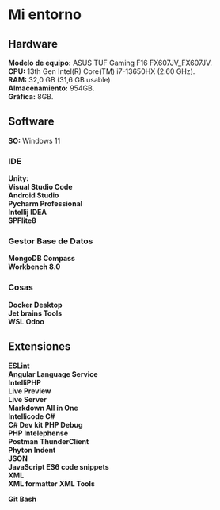 # Mi entorno
## Hardware
**Modelo de equipo:** ASUS TUF Gaming F16 FX607JV_FX607JV.  
**CPU:** 13th Gen Intel(R) Core(TM) i7-13650HX (2.60 GHz).  
**RAM:** 32,0 GB (31,6 GB usable)  
**Almacenamiento:** 954GB.  
**Gráfica:** 8GB.  


## Software
**SO:** Windows 11  
### IDE
**Unity:**  
**Visual Studio Code**  
**Android Studio**  
**Pycharm Professional**  
**Intellij IDEA**  
**SPFlite8**


### Gestor Base de Datos 
**MongoDB Compass**  
**Workbench 8.0**  

### Cosas
**Docker Desktop**  
**Jet brains Tools**  
**WSL**
**Odoo**

## Extensiones
**ESLint**  
**Angular Language Service**  
**IntelliPHP**   
**Live Preview**  
**Live Server**  
**Markdown All in One**   
**Intellicode C#**  
**C# Dev kit** 
**PHP Debug**  
**PHP Intelephense**  
**Postman** 
**ThunderClient**  
**Phyton Indent**   
**JSON**  
**JavaScript ES6 code snippets**  
**XML**  
**XML formatter** 
**XML Tools**  

**Git Bash**  
  

